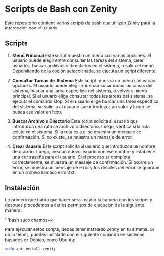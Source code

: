 # Scripts de Bash con Zenity

Este repositorio contiene varios scripts de bash que utilizan Zenity para la interacción con el usuario.

## Scripts

1. **Menú Principal**
   Este script muestra un menú con varias opciones. El usuario puede elegir entre consultar las tareas del sistema, crear usuarios, buscar archivos o directorios en el sistema, o salir del menú. Dependiendo de la opción seleccionada, se ejecuta un script diferente.

2. **Consultar Tareas del Sistema**
   Este script muestra un menú con varias opciones. El usuario puede elegir entre consultar todas las tareas del sistema, buscar una tarea específica del sistema, o volver al menú principal. Si el usuario elige consultar todas las tareas del sistema, se ejecuta el comando htop. Si el usuario elige buscar una tarea específica del sistema, se solicita al usuario que introduzca un valor y luego se busca ese valor en htop.

3. **Buscar Archivo o Directorio**
   Este script solicita al usuario que introduzca una ruta de archivo o directorio. Luego, verifica si la ruta existe en el sistema. Si la ruta existe, se muestra un mensaje de confirmación. Si no existe, se muestra un mensaje de error.

4. **Crear Usuario**
   Este script solicita al usuario que introduzca un nombre de usuario. Luego, crea un nuevo usuario con ese nombre y establece una contraseña para el usuario. Si el proceso se completa correctamente, se muestra un mensaje de confirmación. Si ocurre un error, se muestra un mensaje de error y los detalles del error se guardan en un archivo llamado error.txt.

## Instalación

Lo primero que habra que hacer sera instalar la carpeta con los scripts y despues procedemos a darles permisos de ejecucion de la siguiente manera:

'''bash
sudo chamos+x

Para ejecutar estos scripts, debes tener instalado Zenity en tu sistema. Si no lo tienes, puedes instalarlo con el siguiente comando en sistemas basados en Debian, como Ubuntu:

```bash
sudo apt install zenity
